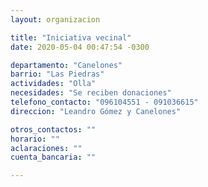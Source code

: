 ```yaml
---
layout: organizacion

title: "Iniciativa vecinal"
date: 2020-05-04 00:47:54 -0300

departamento: "Canelones"
barrio: "Las Piedras"
actividades: "Olla"
necesidades: "Se reciben donaciones"
telefono_contacto: "096104551 - 091036615"
direccion: "Leandro Gómez y Canelones"

otros_contactos: ""
horario: ""
aclaraciones: ""
cuenta_bancaria: ""

---
```

